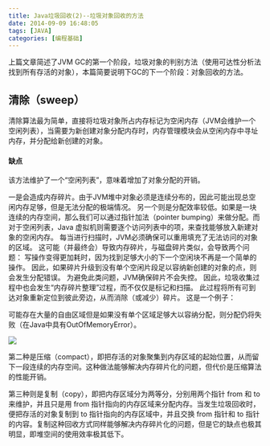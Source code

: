 ```yaml
---
title: Java垃圾回收(2)--垃圾对象回收的方法
date: 2014-09-09 16:48:05
tags: [JAVA]
categories: [编程基础]
---
```

上篇文章简述了JVM GC的第一个阶段，垃圾对象的判别方法（使用可达性分析法找到所有存活的对象），本篇简要说明下GC的下一个阶段：对象回收的方法。

## 清除（sweep）
清除算法最为简单，直接将垃圾对象所占内存标记为空闲内存（JVM会维护一个空闲列表），当需要为新创建对象分配内存时，内存管理模块会从空闲内存中寻址内存，并分配给新创建的对象。

#### 缺点
该方法维护了一个“空闲列表”，意味着增加了对象分配的开销。

一是会造成内存碎片。由于JVM堆中对象必须是连续分布的，因此可能出现总空闲内存足够，但是无法分配的极端情况。
另一个则是分配效率较低。如果是一块连续的内存空间，那么我们可以通过指针加法（pointer bumping）来做分配。而对于空闲列表，Java 虚拟机则需要逐个访问列表中的项，来查找能够放入新建对象的空闲内存。
每当进行扫描时，JVM必须确保可以重用填充了无法访问的对象的区域。 这可能（并最终会）导致内存碎片，与磁盘碎片类似，会导致两个问题：
写操作变得更加耗时，因为找到足够大小的下一个空闲块不再是一个简单的操作。
 因此，如果碎片升级到没有单个空闲片段足以容纳新创建的对象的点，则会发生分配错误。
为避免此类问题，JVM确保碎片不会失控。 因此，垃圾收集过程中也会发生“内存碎片整理”过程，而不仅仅是标记和扫描。 此过程将所有可到达对象重新定位到彼此旁边，从而消除（或减少）碎片。 这是一个例子：


可能存在大量的自由区域但是如果没有单个区域足够大以容纳分配，则分配仍将失败（在Java中具有OutOfMemoryError）。

![](https://plumbr.io/wp-content/uploads/2015/06/GC-sweep.png)




第二种是压缩（compact），即把存活的对象聚集到内存区域的起始位置，从而留下一段连续的内存空间。这种做法能够解决内存碎片化的问题，但代价是压缩算法的性能开销。



第三种则是复制（copy），即把内存区域分为两等分，分别用两个指针 from 和 to 来维护，并且只是用 from 指针指向的内存区域来分配内存。当发生垃圾回收时，便把存活的对象复制到 to 指针指向的内存区域中，并且交换 from 指针和 to 指针的内容。复制这种回收方式同样能够解决内存碎片化的问题，但是它的缺点也极其明显，即堆空间的使用效率极其低下。
